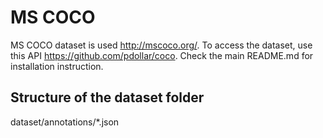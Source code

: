 # MS COCO
MS COCO dataset is used http://mscoco.org/.
To access the dataset, use this API https://github.com/pdollar/coco.
Check the main README.md for installation instruction.

## Structure of the dataset folder
dataset/annotations/*.json
